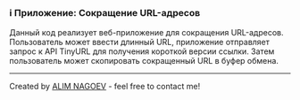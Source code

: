 ### ℹ️ Приложение: Сокращение URL-адресов

Данный код реализует веб-приложение для сокращения URL-адресов.
Пользователь может ввести длинный URL, приложение отправляет запрос
к API TinyURL для получения короткой версии ссылки. Затем пользователь
может скопировать сокращенный URL в буфер обмена.

-----
Created by [ALIM NAGOEV](https://github.com/nagoev-id) - feel free to contact me!


